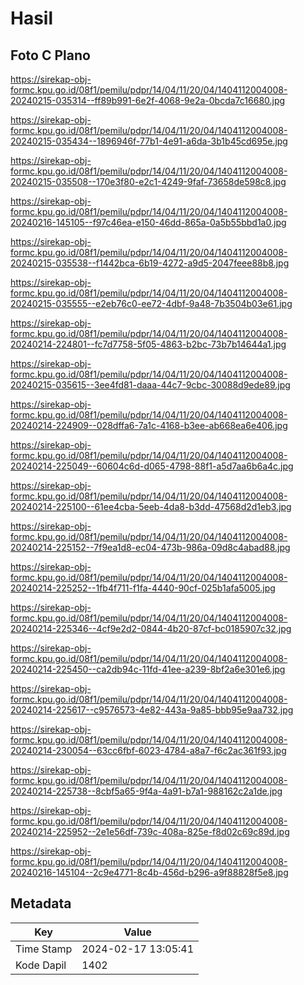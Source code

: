 # Hasil

## Foto C Plano

https://sirekap-obj-formc.kpu.go.id/08f1/pemilu/pdpr/14/04/11/20/04/1404112004008-20240215-035314--ff89b991-6e2f-4068-9e2a-0bcda7c16680.jpg

https://sirekap-obj-formc.kpu.go.id/08f1/pemilu/pdpr/14/04/11/20/04/1404112004008-20240215-035434--1896946f-77b1-4e91-a6da-3b1b45cd695e.jpg

https://sirekap-obj-formc.kpu.go.id/08f1/pemilu/pdpr/14/04/11/20/04/1404112004008-20240215-035508--170e3f80-e2c1-4249-9faf-73658de598c8.jpg

https://sirekap-obj-formc.kpu.go.id/08f1/pemilu/pdpr/14/04/11/20/04/1404112004008-20240216-145105--f97c46ea-e150-46dd-865a-0a5b55bbd1a0.jpg

https://sirekap-obj-formc.kpu.go.id/08f1/pemilu/pdpr/14/04/11/20/04/1404112004008-20240215-035538--f1442bca-6b19-4272-a9d5-2047feee88b8.jpg

https://sirekap-obj-formc.kpu.go.id/08f1/pemilu/pdpr/14/04/11/20/04/1404112004008-20240215-035555--e2eb76c0-ee72-4dbf-9a48-7b3504b03e61.jpg

https://sirekap-obj-formc.kpu.go.id/08f1/pemilu/pdpr/14/04/11/20/04/1404112004008-20240214-224801--fc7d7758-5f05-4863-b2bc-73b7b14644a1.jpg

https://sirekap-obj-formc.kpu.go.id/08f1/pemilu/pdpr/14/04/11/20/04/1404112004008-20240215-035615--3ee4fd81-daaa-44c7-9cbc-30088d9ede89.jpg

https://sirekap-obj-formc.kpu.go.id/08f1/pemilu/pdpr/14/04/11/20/04/1404112004008-20240214-224909--028dffa6-7a1c-4168-b3ee-ab668ea6e406.jpg

https://sirekap-obj-formc.kpu.go.id/08f1/pemilu/pdpr/14/04/11/20/04/1404112004008-20240214-225049--60604c6d-d065-4798-88f1-a5d7aa6b6a4c.jpg

https://sirekap-obj-formc.kpu.go.id/08f1/pemilu/pdpr/14/04/11/20/04/1404112004008-20240214-225100--61ee4cba-5eeb-4da8-b3dd-47568d2d1eb3.jpg

https://sirekap-obj-formc.kpu.go.id/08f1/pemilu/pdpr/14/04/11/20/04/1404112004008-20240214-225152--7f9ea1d8-ec04-473b-986a-09d8c4abad88.jpg

https://sirekap-obj-formc.kpu.go.id/08f1/pemilu/pdpr/14/04/11/20/04/1404112004008-20240214-225252--1fb4f711-f1fa-4440-90cf-025b1afa5005.jpg

https://sirekap-obj-formc.kpu.go.id/08f1/pemilu/pdpr/14/04/11/20/04/1404112004008-20240214-225346--4cf9e2d2-0844-4b20-87cf-bc0185907c32.jpg

https://sirekap-obj-formc.kpu.go.id/08f1/pemilu/pdpr/14/04/11/20/04/1404112004008-20240214-225450--ca2db94c-11fd-41ee-a239-8bf2a6e301e6.jpg

https://sirekap-obj-formc.kpu.go.id/08f1/pemilu/pdpr/14/04/11/20/04/1404112004008-20240214-225617--c9576573-4e82-443a-9a85-bbb95e9aa732.jpg

https://sirekap-obj-formc.kpu.go.id/08f1/pemilu/pdpr/14/04/11/20/04/1404112004008-20240214-230054--63cc6fbf-6023-4784-a8a7-f6c2ac361f93.jpg

https://sirekap-obj-formc.kpu.go.id/08f1/pemilu/pdpr/14/04/11/20/04/1404112004008-20240214-225738--8cbf5a65-9f4a-4a91-b7a1-988162c2a1de.jpg

https://sirekap-obj-formc.kpu.go.id/08f1/pemilu/pdpr/14/04/11/20/04/1404112004008-20240214-225952--2e1e56df-739c-408a-825e-f8d02c69c89d.jpg

https://sirekap-obj-formc.kpu.go.id/08f1/pemilu/pdpr/14/04/11/20/04/1404112004008-20240216-145104--2c9e4771-8c4b-456d-b296-a9f88828f5e8.jpg


## Metadata

| Key        | Value               |
| ---------- | ------------------- |
| Time Stamp | 2024-02-17 13:05:41 |
| Kode Dapil | 1402                |



